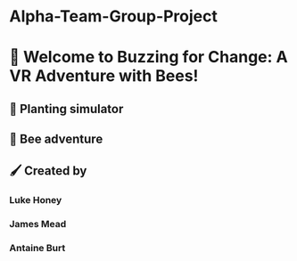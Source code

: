 # Alpha-Team-Group-Project

# :honeybee: Welcome to Buzzing for Change: A VR Adventure with Bees!

## :tulip: Planting simulator

## :seedling: Bee adventure

## :paintbrush: Created by 
### Luke Honey
### James Mead
### Antaine Burt
